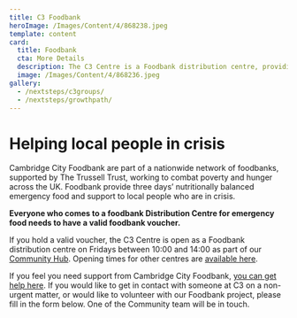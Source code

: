 ```yaml
---
title: C3 Foodbank
heroImage: /Images/Content/4/868238.jpeg
template: content
card:
  title: Foodbank
  cta: More Details
  description: The C3 Centre is a Foodbank distribution centre, providing emergency foodboxes to those in need
  image: /Images/Content/4/868236.jpeg
gallery:
  - /nextsteps/c3groups/
  - /nextsteps/growthpath/
---
```


# Helping local people in crisis

Cambridge City Foodbank are part of a nationwide network of foodbanks, supported by The Trussell Trust, working to combat poverty and hunger across the UK. Foodbank provide three days’ nutritionally balanced emergency food and support to local people who are in crisis.

**Everyone who comes to a foodbank Distribution Centre for emergency food needs to have a valid foodbank voucher.**

If you hold a valid voucher, the C3 Centre is open as a Foodbank distribution centre on Fridays between 10:00 and 14:00 as part of our [Community Hub](/outreach/lookcambridge/communityhub/). Opening times for other centres are [available here](https://cambridgecity.foodbank.org.uk/locations/).

If you feel you need support from Cambridge City Foodbank, [you can get help here](https://cambridgecity.foodbank.org.uk/get-help/). If you would like to get in contact with someone at C3 on a non-urgent matter, or would like to volunteer with our Foodbank project, please fill in the form below. One of the Community team will be in touch.
